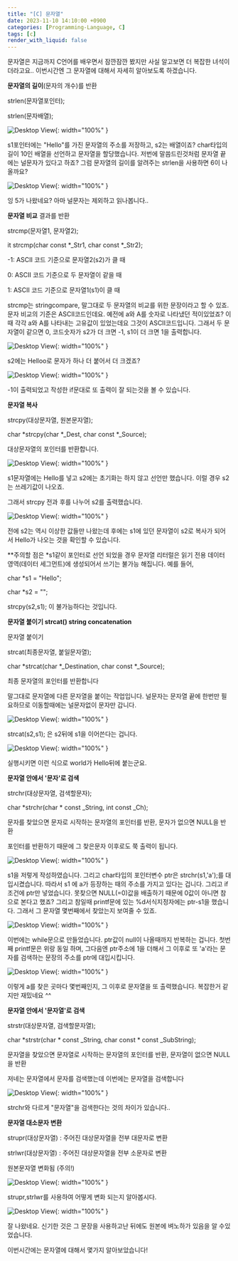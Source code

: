 ```yaml
---
title: "[C] 문자열"
date: 2023-11-10 14:10:00 +0900
categories: [Programming-Language, C]
tags: [c]
render_with_liquid: false
---
```


문자열은 지금까지 C언어를 배우면서 잠깐잠깐 봤지만 사실 알고보면 더 복잡한 녀석이더라고요.. 이번시간엔 그 문자열에 대해서 자세히 알아보도록 하겠습니다.

**문자열의 길이**(문자의 개수)를 반환

strlen(문자열포인터);

strlen(문자배열);

![Desktop View](/assets/img/Programming-Language/C/String/1.png){: width="100%" }

s1포인터에는 "Hello"를 가진 문자열의 주소를 저장하고, s2는 배열이죠? char타입의 길이 10인 배열을 선언하고 문자열을 할당했습니다. 저번에 말씀드린것처럼 문자열 끝에는 널문자가 있다고 하죠? 그럼 문자열의 길이를 알려주는 strlen을 사용하면 6이 나올까요?

![Desktop View](/assets/img/Programming-Language/C/String/2.png){: width="100%" }

잉 5가 나왔네요? 아마 널문자는 제외하고 읽나봅니다..

**문자열 비교** 결과를 반환

strcmp(문자열1, 문자열2);

it strcmp(char const \*\_Str1, char const \*\_Str2);

\-1: ASCII 코드 기준으로 문자열2(s2)가 클 때

0: ASCII 코드 기준으로 두 문자열이 같을 때

1: ASCII 코드 기준으로 문자열1(s1)이 클 때

strcmp는 stringcompare, 말그대로 두 문자열의 비교를 위한 문장이라고 할 수 있죠. 문자 비교의 기준은 ASCII코드인데요. 예전에 a와 A를 숫자로 나타냈던 적이있었죠? 이때 각각 a와 A를 나타내는 고유값이 있었는데요 그것이 ASCII코드입니다. 그래서 두 문자열이 같으면 0, 코드숫자가 s2가 더 크면 -1, s1이 더 크면 1을 출력합니다.

![Desktop View](/assets/img/Programming-Language/C/String/3.png){: width="100%" }

s2에는 Helloo로 문자가 하나 더 붙어서 더 크겠죠?

![Desktop View](/assets/img/Programming-Language/C/String/4.png){: width="100%" }

\-1이 출력되었고 작성한 if문대로 또 출력이 잘 되는것을 볼 수 있습니다.

**문자열 복사**

strcpy(대상문자열, 원본문자열);

char \*strcpy(char \*\_Dest, char const \*\_Source);

대상문자열의 포인터를 반환합니다.

![Desktop View](/assets/img/Programming-Language/C/String/5.png){: width="100%" }

s1문자열에는 Hello를 넣고 s2에는 초기화는 하지 않고 선언만 했습니다. 이럴 경우 s2는 쓰레기값이 나오죠.

그래서 strcpy 전과 후를 나누어 s2를 출력했습니다.

![Desktop View](/assets/img/Programming-Language/C/String/6.png){: width="100%" }

전에 s2는 역시 이상한 값들만 나왔는데 후에는 s1에 있던 문자열이 s2로 복사가 되어서 Hello가 나오는 것을 확인할 수 있습니다.

\*\*주의할 점은 \*s1같이 포인터로 선언 되었을 경우 문자열 리터럴은 읽기 전용 데이터 영역(데이터 세그먼트)에 생성되어서 쓰기는 불가능 해집니다. 예를 들어,

char \*s1 = "Hello";

char \*s2 = "";

strcpy(s2,s1); 이 불가능하다는 것입니다.

**문자열 붙이기 strcat() string concatenation**

문자열 붙이기

strcat(최종문자열, 붙일문자열);

char \*strcat(char \*\_Destination, char const \*\_Source);

최종 문자열의 포인터를 반환합니다

말그대로 문자열에 다른 문자열을 붙이는 작업입니다. 널문자는 문자열 끝에 한번만 필요하므로 이동할때에는 널문자없이 문자만 갑니다.

![Desktop View](/assets/img/Programming-Language/C/String/7.png){: width="100%" }

strcat(s2,s1); 은 s2뒤에 s1을 이어쓴다는 겁니다.

![Desktop View](/assets/img/Programming-Language/C/String/8.png){: width="100%" }

실행시키면 이런 식으로 world가 Hello뒤에 붙는군요.

**문자열 안에서 '문자'로 검색**

strchr(대상문자열, 검색할문자);

char \*strchr(char \* const \_String, int const \_Ch);

문자를 찾았으면 문자로 시작하는 문자열의 포인터를 반환, 문자가 없으면 NULL을 반환

포인터를 반환하기 때문에 그 찾은문자 이후로도 쭉 출력이 됩니다.

![Desktop View](/assets/img/Programming-Language/C/String/9.png){: width="100%" }

s1을 저렇게 작성하였습니다. 그리고 char타입의 포인터변수 ptr은 strchr(s1,'a');를 대입시켰습니다. 따라서 s1 에 a가 등장하는 때의 주소를 가지고 있다는 겁니다. 그리고 if 조건에 ptr만 넣었습니다. 못찾으면 NULL(=0)값을 배출하기 때문에 0값이 아니면 참으로 본다고 했죠? 그리고 참일때 printf문에 있는 %d서식지정자에는 ptr-s1을 했습니다. 그래서 그 문자열 몇번째에서 찾았는지 보여줄 수 있죠.

![Desktop View](/assets/img/Programming-Language/C/String/10.png){: width="100%" }

이번에는 while문으로 만들었습니다. ptr값이 null이 나올때까지 반복하는 겁니다. 첫번째 printf문은 위랑 동일 하며, 그다음엔 ptr주소에 1을 더해서 그 이후로 또 'a'라는 문자를 검색하는 문장의 주소를 ptr에 대입시킵니다.

![Desktop View](/assets/img/Programming-Language/C/String/11.png){: width="100%" }

이렇게 a를 찾은 곳마다 몇번째인지, 그 이후로 문자열을 또 출력했습니다. 복잡한거 같지만 재밌네요 ^^

**문자열 안에서 '문자열'로 검색**

strstr(대상문자열, 검색할문자열);

char \*strstr(char \* const \_String, char const \* const \_SubString);

문자열을 찾았으면 문자열로 시작하는 문자열의 포인터를 반환, 문자열이 없으면 NULL을 반환

저네는 문자열에서 문자를 검색했는데 이번에는 문자열을 검색합니다

![Desktop View](/assets/img/Programming-Language/C/String/12.png){: width="100%" }

strchr와 다르게 "문자열"을 검색한다는 것의 차이가 있습니다..

**문자열 대소문자 변환**

strupr(대상문자열) : 주어진 대상문자열을 전부 대문자로 변환

strlwr(대상문자열) : 주어진 대상문자열을 전부 소문자로 변환

원본문자열 변화됨 (주의!)

![Desktop View](/assets/img/Programming-Language/C/String/13.png){: width="100%" }

strupr,strlwr를 사용하여 어떻게 변화 되는지 알아봅시다.

![Desktop View](/assets/img/Programming-Language/C/String/14.png){: width="100%" }

잘 나왔네요. 신기한 것은 그 문장을 사용하고난 뒤에도 원본에 벼노하가 있음을 알 수있었습니다.

이번시간에는 문자열에 대해서 몇가지 알아보았습니다!
